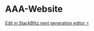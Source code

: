# AAA-Website

[Edit in StackBlitz next generation editor ⚡️](https://stackblitz.com/~/github.com/FelipeJorge805/AAA-Website)